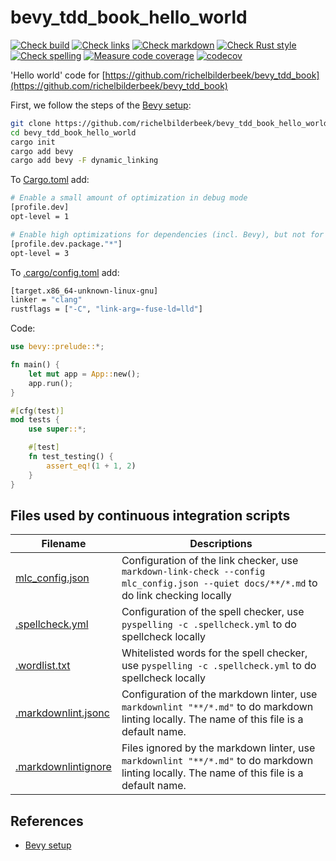 # bevy_tdd_book_hello_world

[![Check build](https://github.com/richelbilderbeek/bevy_tdd_book_hello_world/actions/workflows/check_build.yaml/badge.svg?branch=master)](https://github.com/richelbilderbeek/bevy_tdd_book_hello_world/actions/workflows/check_build.yaml)
[![Check links](https://github.com/richelbilderbeek/bevy_tdd_book_hello_world/actions/workflows/check_links.yaml/badge.svg?branch=master)](https://github.com/richelbilderbeek/bevy_tdd_book_hello_world/actions/workflows/check_links.yaml)
[![Check markdown](https://github.com/richelbilderbeek/bevy_tdd_book_hello_world/actions/workflows/check_markdown.yaml/badge.svg?branch=master)](https://github.com/richelbilderbeek/bevy_tdd_book_hello_world/actions/workflows/check_markdown.yaml)
[![Check Rust style](https://github.com/richelbilderbeek/bevy_tdd_book_hello_world/actions/workflows/check_rust_style.yaml/badge.svg?branch=master)](https://github.com/richelbilderbeek/bevy_tdd_book_hello_world/actions/workflows/check_rust_style.yaml)
[![Check spelling](https://github.com/richelbilderbeek/bevy_tdd_book_hello_world/actions/workflows/check_spelling.yaml/badge.svg?branch=master)](https://github.com/richelbilderbeek/bevy_tdd_book_hello_world/actions/workflows/check_spelling.yaml)
[![Measure code coverage](https://github.com/richelbilderbeek/bevy_tdd_book_hello_world/actions/workflows/measure_codecov.yaml/badge.svg?branch=master)](https://github.com/richelbilderbeek/bevy_tdd_book_hello_world/actions/workflows/measure_codecov.yaml)
[![codecov](https://codecov.io/gh/richelbilderbeek/bevy_tdd_book_hello_world/graph/badge.svg?token=XAVFZYDQKZ)](https://codecov.io/gh/richelbilderbeek/bevy_tdd_book_hello_world)

'Hello world' code for [https://github.com/richelbilderbeek/bevy_tdd_book](https://github.com/richelbilderbeek/bevy_tdd_book)

First, we follow the steps of the [Bevy setup](https://bevyengine.org/learn/quick-start/getting-started/setup/):

```bash
git clone https://github.com/richelbilderbeek/bevy_tdd_book_hello_world
cd bevy_tdd_book_hello_world
cargo init
cargo add bevy
cargo add bevy -F dynamic_linking
```

To [Cargo.toml](Cargo.toml) add:

```bash
# Enable a small amount of optimization in debug mode
[profile.dev]
opt-level = 1

# Enable high optimizations for dependencies (incl. Bevy), but not for our code:
[profile.dev.package."*"]
opt-level = 3
```

To [.cargo/config.toml](.cargo/config.toml) add:

```bash
[target.x86_64-unknown-linux-gnu]
linker = "clang"
rustflags = ["-C", "link-arg=-fuse-ld=lld"]
```

Code:

```rust
use bevy::prelude::*;

fn main() {
    let mut app = App::new();
    app.run();
}

#[cfg(test)]
mod tests {
    use super::*;

    #[test]
    fn test_testing() {
        assert_eq!(1 + 1, 2)
    }
}
```

## Files used by continuous integration scripts

Filename                                  |Descriptions
------------------------------------------|--------------------------------------------------------------------------------------------------------------------------------------
[mlc_config.json](mlc_config.json)        |Configuration of the link checker, use `markdown-link-check --config mlc_config.json --quiet docs/**/*.md` to do link checking locally
[.spellcheck.yml](.spellcheck.yml)        |Configuration of the spell checker, use `pyspelling -c .spellcheck.yml` to do spellcheck locally
[.wordlist.txt](.wordlist.txt)            |Whitelisted words for the spell checker, use `pyspelling -c .spellcheck.yml` to do spellcheck locally
[.markdownlint.jsonc](.markdownlint.jsonc)|Configuration of the markdown linter, use `markdownlint "**/*.md"` to do markdown linting locally. The name of this file is a default name.
[.markdownlintignore](.markdownlintignore)|Files ignored by the markdown linter, use `markdownlint "**/*.md"` to do markdown linting locally. The name of this file is a default name.

## References

* [Bevy setup](https://bevyengine.org/learn/quick-start/getting-started/setup/)
